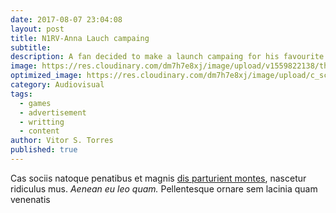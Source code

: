 ```yaml
---
date: 2017-08-07 23:04:08
layout: post
title: N1RV-Anna Lauch campaing
subtitle:
description: A fan decided to make a launch campaing for his favourite game.
image: https://res.cloudinary.com/dm7h7e8xj/image/upload/v1559822138/theme10_xenudc.jpg
optimized_image: https://res.cloudinary.com/dm7h7e8xj/image/upload/c_scale,w_380/v1559822138/theme10_xenudc.jpg
category: Audiovisual
tags:
  - games
  - advertisement
  - writting
  - content
author: Vitor S. Torres
published: true
---
```


Cas sociis natoque penatibus et magnis <a href="#">dis parturient montes</a>, nascetur ridiculus mus. *Aenean eu leo quam.* Pellentesque ornare sem lacinia quam venenatis 



















